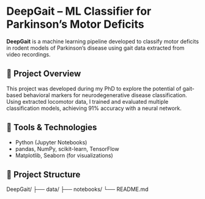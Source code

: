 # DeepGait – ML Classifier for Parkinson’s Motor Deficits

**DeepGait** is a machine learning pipeline developed to classify motor deficits in rodent models of Parkinson’s disease using gait data extracted from video recordings.

## 🧠 Project Overview
This project was developed during my PhD to explore the potential of gait-based behavioral markers for neurodegenerative disease classification. Using extracted locomotor data, I trained and evaluated multiple classification models, achieving 91% accuracy with a neural network.

## 🔧 Tools & Technologies
- Python (Jupyter Notebooks)
- pandas, NumPy, scikit-learn, TensorFlow
- Matplotlib, Seaborn (for visualizations)

## 📁 Project Structure
DeepGait/ ├── data/ ├── notebooks/ └── README.md 
